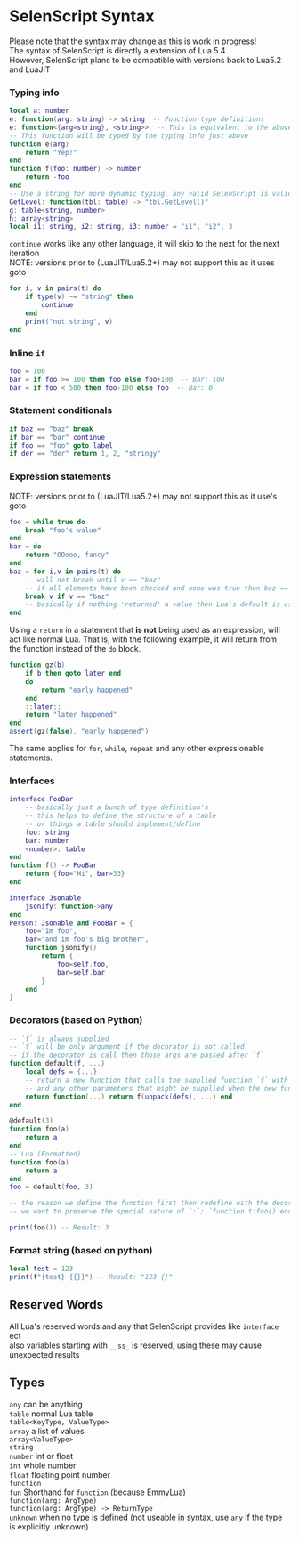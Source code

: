 # SelenScript Syntax
Please note that the syntax may change as this is work in progress!  
The syntax of SelenScript is directly a extension of Lua 5.4  
However, SelenScript plans to be compatible with versions back to Lua5.2 and LuaJIT  

### **Typing info** 
```Lua
local a: number
e: function(arg: string) -> string  -- Function type definitions
e: function<{arg=string}, <string>>  -- This is equivalent to the above
-- This function will be typed by the typing info just above
function e(arg)
	return "Yep!"
end
function f(foo: number) -> number
	return -foo
end
-- Use a string for more dynamic typing, any valid SelenScript is valid within the string
GetLevel: function(tbl: table) -> "tbl.GetLevel()"
g: table<string, number>
h: array<string>
local i1: string, i2: string, i3: number = "i1", "i2", 3
```

`continue` works like any other language, it will skip to the next for the next iteration  
NOTE: versions prior to (LuaJIT/Lua5.2+) may not support this as it uses goto  
```Lua
for i, v in pairs(t) do
	if type(v) ~= "string" then
		continue
	end
	print("not string", v)
end
```

### **Inline `if`**  
```Lua
foo = 100
bar = if foo >= 100 then foo else foo+100  -- Bar: 100
bar = if foo < 500 then foo-100 else foo  -- Bar: 0
```

### **Statement conditionals**  
```Lua
if baz == "baz" break
if bar == "bar" continue
if foo == "foo" goto label
if der == "der" return 1, 2, "stringy"
```

### **Expression statements**  
NOTE: versions prior to (LuaJIT/Lua5.2+) may not support this as it use's goto  
```Lua
foo = while true do
	break "foo's value"
end
bar = do
	return "OOooo, fancy"
end
baz = for i,v in pairs(t) do
	-- will not break until v == "baz"
	-- if all elements have been checked and none was true then baz == nil
	break v if v == "baz"
	-- basically if nothing 'returned' a value then Lua's default is used `nil`
end
```

Using a `return` in a statement that **is not** being used as an expression, will act like normal Lua.
That is, with the following example, it will return from the function instead of the `do` block.
```Lua
function gz(b)
	if b then goto later end
	do
		return "early happened"
	end
	::later::
	return "later happened"
end
assert(gz(false), "early happened")
```
The same applies for `for`, `while`, `repeat` and any other expressionable statements.

### **Interfaces**  
```Lua
interface FooBar
	-- basically just a bunch of type definition's
	-- this helps to define the structure of a table
	-- or things a table should implement/define
	foo: string
	bar: number
	<number>: table
end
function f() -> FooBar
	return {foo="Hi", bar=33}
end

interface Jsonable
	jsonify: function->any
end
Person: Jsonable and FooBar = {
	foo="Im foo",
	bar="and im foo's big brother",
	function jsonify()
		return {
			foo=self.foo,
			bar=self.bar
		}
	end
}
```

### **Decorators** (based on Python)  
```Lua
-- `f` is always supplied
-- `f` will be only argument if the decorator is not called
-- if the decorator is call then those args are passed after `f`
function default(f, ...)
	local defs = {...}
	-- return a new function that calls the supplied function `f` with the default parameters `defs`
	-- and any other parameters that might be supplied when the new function is called
	return function(...) return f(unpack(defs), ...) end
end

@default(3)
function foo(a)
	return a
end
-- Lua (Formatted)
function foo(a)
	return a
end
foo = default(foo, 3)

-- the reason we define the function first then redefine with the decorator is because
-- we want to preserve the special nature of `:`; `function t:foo() end`.

print(foo()) -- Result: 3
```

### **Format string** (based on python)  
```Lua
local test = 123
print(f"{test} {{}}") -- Result: "123 {}"
```


## Reserved Words
All Lua's reserved words and any that SelenScript provides like `interface` ect  
also variables starting with `__ss_` is reserved, using these may cause unexpected results  


## Types
`any` can be anything  
`table` normal Lua table  
`table<KeyType, ValueType>`  
`array` a list of values  
`array<ValueType>`  
`string`  
`number` int or float  
`int` whole number  
`float` floating point number  
`function`  
`fun`  Shorthand for `function` (because EmmyLua)  
`function(arg: ArgType)`  
`function(arg: ArgType) -> ReturnType`  
`unknown` when no type is defined (not useable in syntax, use `any` if the type is explicitly unknown)  
